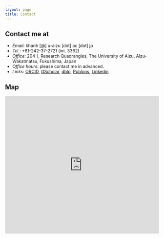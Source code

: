 ```yaml
---
layout: page
title: Contact 
---
```


## Contact me at

- *Email:* khanh [@] u-aizu [dot] ac [dot] jp
- *Tel.:* +81-242-37-2721 (int. 3362)
- *Office:* 204-I, Research Quadrangles, The University of Aizu, Aizu-Wakatmatsu, Fukushima, Japan 
- *Office hours*: please contact me in advanced.
- *Links:* [ORCID](https://orcid.org/0000-0001-6702-3870), [GScholar](https://scholar.google.com.vn/citations?user=mQbqkUMAAAAJ), [dblp](https://dblp.uni-trier.de/pid/184/5348.html), [Publons](https://publons.com/researcher/3564843),     [Linkedin](https://www.linkedin.com/in/khanhndang) 

## Map

<iframe src="https://www.google.com/maps/embed?pb=!1m18!1m12!1m3!1d1582.154647038886!2d139.93747710815344!3d37.524205744951445!2m3!1f0!2f0!3f0!3m2!1i1024!2i768!4f13.1!3m3!1m2!1s0x5f8aacc3de73177b%3A0x1bdb5c0c4942862a!2sThe%20University%20of%20Aizu!5e0!3m2!1svi!2sjp!4v1650074255859!5m2!1svi!2sjp" width="100%" height="450" style="border:0;" allowfullscreen="" loading="lazy" referrerpolicy="no-referrer-when-downgrade"></iframe>

